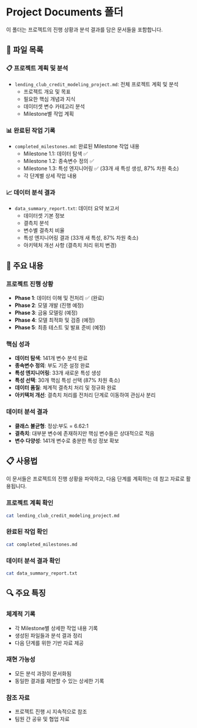 # Project Documents 폴더

이 폴더는 프로젝트의 진행 상황과 분석 결과를 담은 문서들을 포함합니다.

## 📁 파일 목록

### 📋 프로젝트 계획 및 분석

- `lending_club_credit_modeling_project.md`: 전체 프로젝트 계획 및 분석
  - 프로젝트 개요 및 목표
  - 필요한 핵심 개념과 지식
  - 데이터셋 변수 카테고리 분석
  - Milestone별 작업 계획

### 📊 완료된 작업 기록

- `completed_milestones.md`: 완료된 Milestone 작업 내용
  - Milestone 1.1: 데이터 탐색 ✅
  - Milestone 1.2: 종속변수 정의 ✅
  - Milestone 1.3: 특성 엔지니어링 ✅ (33개 새 특성 생성, 87% 차원 축소)
  - 각 단계별 상세 작업 내용

### 📈 데이터 분석 결과

- `data_summary_report.txt`: 데이터 요약 보고서
  - 데이터셋 기본 정보
  - 결측치 분석
  - 변수별 결측치 비율
  - 특성 엔지니어링 결과 (33개 새 특성, 87% 차원 축소)
  - 아키텍처 개선 사항 (결측치 처리 위치 변경)

## 🎯 주요 내용

### 프로젝트 진행 상황

- **Phase 1**: 데이터 이해 및 전처리 ✅ (완료)
- **Phase 2**: 모델 개발 (진행 예정)
- **Phase 3**: 금융 모델링 (예정)
- **Phase 4**: 모델 최적화 및 검증 (예정)
- **Phase 5**: 최종 테스트 및 발표 준비 (예정)

### 핵심 성과

- **데이터 탐색**: 141개 변수 분석 완료
- **종속변수 정의**: 부도 기준 설정 완료
- **특성 엔지니어링**: 33개 새로운 특성 생성
- **특성 선택**: 30개 핵심 특성 선택 (87% 차원 축소)
- **데이터 품질**: 체계적 결측치 처리 및 정규화 완료
- **아키텍처 개선**: 결측치 처리를 전처리 단계로 이동하여 관심사 분리

### 데이터 분석 결과

- **클래스 불균형**: 정상:부도 = 6.62:1
- **결측치**: 대부분 변수에 존재하지만 핵심 변수들은 상대적으로 적음
- **변수 다양성**: 141개 변수로 충분한 특성 정보 확보

## 📋 사용법

이 문서들은 프로젝트의 진행 상황을 파악하고, 다음 단계를 계획하는 데 참고 자료로 활용됩니다.

### 프로젝트 계획 확인

```bash
cat lending_club_credit_modeling_project.md
```

### 완료된 작업 확인

```bash
cat completed_milestones.md
```

### 데이터 분석 결과 확인

```bash
cat data_summary_report.txt
```

## 🔍 주요 특징

### 체계적 기록

- 각 Milestone별 상세한 작업 내용 기록
- 생성된 파일들과 분석 결과 정리
- 다음 단계를 위한 기반 자료 제공

### 재현 가능성

- 모든 분석 과정이 문서화됨
- 동일한 결과를 재현할 수 있는 상세한 기록

### 참조 자료

- 프로젝트 진행 시 지속적으로 참조
- 팀원 간 공유 및 협업 자료
